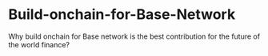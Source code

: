# Build-onchain-for-Base-Network
Why build onchain for Base network is the best contribution for the future of the world finance?
